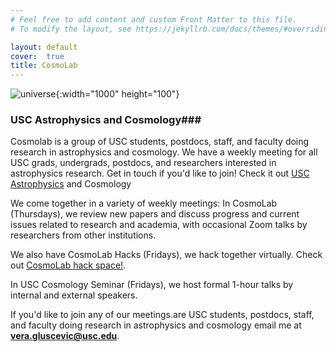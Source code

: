 ```yaml
---
# Feel free to add content and custom Front Matter to this file.
# To modify the layout, see https://jekyllrb.com/docs/themes/#overriding-theme-defaults

layout: default
cover:  true
title: CosmoLab
---
```

![universe]({{veragluscevic.github.io}}/dm.png){:width="1000" height="100"}

### USC Astrophysics and Cosmology###

Cosmolab is a group of USC students, postdocs, staff, and faculty doing research in astrophysics and cosmology. We have a weekly meeting for all USC grads, undergrads, postdocs, and researchers interested in astrophysics research. Get in touch if you'd like to join! Check it out <a href="cosmolab.usc.edu"> USC Astrophysics</a> and Cosmology

We come together in a variety of weekly meetings: In CosmoLab (Thursdays), we review new papers and discuss progress and current issues related to research and academia, with occasional Zoom talks by researchers from other institutions. 

We also have CosmoLab Hacks (Fridays), we hack together virtually. Check out <a href="https://github.com/usc-cosmolab/hackspace"> CosmoLab hack space!</a>.

In USC Cosmology Seminar (Fridays), we host formal 1-hour talks by internal and external speakers. 

If you'd like to join any of our meetings.are USC students, postdocs, staff, and faculty doing research in astrophysics and cosmology email me at <b>vera.gluscevic@usc.edu</b>. 





 


